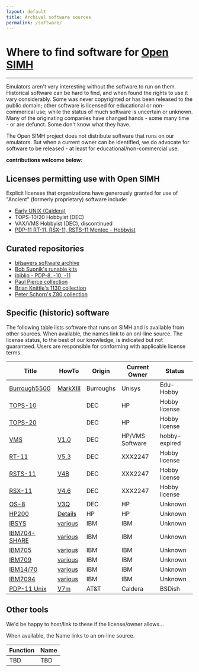 ```yaml
---
layout: default
title: Archival software sources
permalink: /software/
---
```

# Where to find software for [Open SIMH](/)

---

Emulators aren't very interesting without the software to run on them.
Historical software can be hard to find, and when found the rights to use it  vary considerably.
Some was never copyrighted or has been released to the  public domain; other software is licensed for educational or non-commerical use; while the status of much software is uncertain or unknown.
Many of the originating companies have changed hands - some many time - or are defunct.  Some don't know what they have.

The Open SIMH project does not distribute software that runs on our emulators.
But when a current owner can be identified, we do advocate for software to be released - at least for educational/non-commercial use.

**contributions welcome below:**

## Licenses permitting use with Open SIMH
Explicit licenses that organizations have generously granted for use of "Ancient" (formerly proprietary) software include:
 * [Early UNIX (Caldera)](https://www.tuhs.org/Archive/Caldera-license.pdf)
 * TOPS-10/20 Hobbyist (DEC)
 * VAX/VMS Hobbyist (DEC), discontinued
 * [PDP-11 RT-11, RSX-11, RSTS-11 Mentec - Hobbyist](../mentec_license)

## Curated repositories
 * [bitsavers software archive](http://bitsavers.org/bits/)
 * [Bob Supnik's runable kits](http://simh.trailing-edge.com/software.html)
 * [ibiblio - PDP-8, -10, -11](http://www.ibiblio.org/pub/academic/computer-science/history/)
 * [Paul Pierce collection](http://www.piercefuller.com/library/index.html)
 * [Brian Knittle's 1130 collection](http://ibm1130.org/sw/)
 * [Peter Schorn's Z80 collection](https://schorn.ch/altair.html)

## Specific (historic) software
The following table lists software that runs on SIMH and is available from other sources.
When available, the names link to an onl-line source.  The license status, to the best of
our knowledge, is indicated but not guaranteed.  Users are responsible for conforming with
applicable license terms.

Title|HowTo|Origin|Current Owner|Status
-----|-----|------|-------------|------
[Burrough5500](https://sky-visions.com/burroughs)|[MarkXIII](https://sky-visions.com/burroughs/quick/files.shtml)|Burroughs|Unisys|Edu-Hobby
[TOPS-10](http://pdp-10.trailing-edge.com)||DEC|HP|Hobby license
[TOPS-20]((http://pdp-10.trailing-edge.com))||DEC|HP|Hobby license
[VMS](https://drive.google.com/drive/folders/1Pon-KHWM2oq0iZx2mtfeR2N1hi-KJsXu)|[V1.0](https://gunkies.org/wiki/Installing_VMS_V1.0_on_SIMH)|DEC|HP/VMS Software|hobby-expired
[RT-11](https://gunkies.org/wiki/Installing_RT-11_5.3_on_SIMH)|[V5.3](http://simh.trailing-edge.com/kits/rtv53swre.tar.Z)|DEC|XXX2247|Hobby license
[RSTS-11](http://iamvirtual.ca/PDP-11/RSTS-11/Install.htm)|[V4B](http://iamvirtual.ca/PDP-11/RSTS-11/Install.htm)|DEC|XXX2247|Hobby license
[RSX-11](http://retrocmp.com/projects/blinkenbone/index.php?option=com_content&view=category&id=56&Itemid=324)|[V4.6](ftp://anonymous:anonymous@trailing-edge.com/rsxdists/rsx11mplus_4_6_bl87_dsk.zip)|DEC|XXX2247|Hobby license
[OS-8](https://www.pdp8online.com/pdp8cgi/os8_html?act=dir;fn=images/misc_dectapes/AL-4711C-BA.tu56;sort=name)|[V3Q](https://archives.loomcom.com/retrocomputing/os8_notes.html)|DEC|HP|Unknown
[HP200](http://www.xyfyx.com/files/clean%20Access.zip)|[Details](https://bigdanzblog.files.wordpress.com/2014/06/hp2000-access-installation-and-operation.pdf)|HP|HP|Unknown
[IBSYS](https://sky-visions.com/ibm/ibsys_tabes.shtml)|[various](https://sky-visions.com/ibm)|IBM|IBM|Unknown
[IBM704-SHARE](https://sky-visions.com/ibm/ibm704_soft.shtml)|[various](https://sky-visions.com/ibm/ibm704.shtml)|IBM|IBM|Unknown
[IBM705](https://sky-visions.com/ibm/ibm705_soft.shtml)|[various](https://sky-visions.com/ibm/ibm705.shtml)|IBM|IBM|Unknown
[IBM709](https://sky-visions.com/ibm/ibm709_soft.shtml)|[various](https://sky-visions.com/ibm/ibm709.shtml)|IBM|IBM|Unknown
[IBM14/70](https://sky-visions.com/ibm/ibm7010_soft.shtml)|[various](https://sky-visions.com/ibm/ibm1410.shtml)|IBM|IBM|Unknown
[IBM7094](https://sky-visions.com/ibm/ibm7094_soft.shtml)|[various](https://sky-visions.com/ibm/ibm1410.shtml)|IBM|IBM|Unknown
[PDP-11 Unix](http://www.bitsavers.org/bits/DEC/pdp11/floppyimages/rx50/V7M-11-V1.0_6_USR_RX50-QJ083-H3.zip)|[V7m](https://www.tuhs.org/Archive/Distributions/DEC/Jean_Huens_v7m/simh_notes.txt)|AT&T|Caldera|BSDish


## Other tools
We'd be happy to host/link to these if the license/owner allows...

When available, the Name links to an on-line source.

Function|Name
--------|----
TBD|TBD
